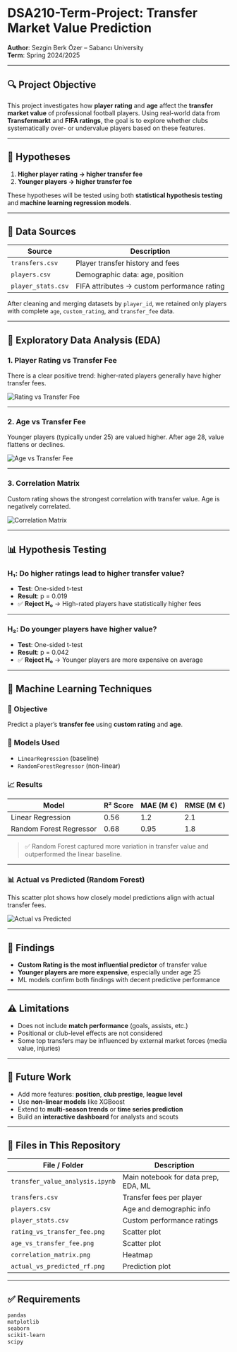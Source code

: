 # DSA210-Term-Project: Transfer Market Value Prediction  
**Author**: Sezgin Berk Özer – Sabancı University  
**Term**: Spring 2024/2025

---

## 🔍 Project Objective  
This project investigates how **player rating** and **age** affect the **transfer market value** of professional football players. Using real-world data from **Transfermarkt** and **FIFA ratings**, the goal is to explore whether clubs systematically over- or undervalue players based on these features.

---

## 📌 Hypotheses

1. **Higher player rating → higher transfer fee**  
2. **Younger players → higher transfer fee**

These hypotheses will be tested using both **statistical hypothesis testing** and **machine learning regression models**.

---

## 📁 Data Sources

| Source            | Description                                 |
|-------------------|---------------------------------------------|
| `transfers.csv`   | Player transfer history and fees            |
| `players.csv`     | Demographic data: age, position             |
| `player_stats.csv`| FIFA attributes → custom performance rating |

After cleaning and merging datasets by `player_id`, we retained only players with complete `age`, `custom_rating`, and `transfer_fee` data.

---

## 🧪 Exploratory Data Analysis (EDA)

### 1. Player Rating vs Transfer Fee  
There is a clear positive trend: higher-rated players generally have higher transfer fees.

![Rating vs Transfer Fee](rating_vs_transfer_fee.png)

---

### 2. Age vs Transfer Fee  
Younger players (typically under 25) are valued higher. After age 28, value flattens or declines.

![Age vs Transfer Fee](age_vs_transfer_fee.png)

---

### 3. Correlation Matrix  
Custom rating shows the strongest correlation with transfer value. Age is negatively correlated.

![Correlation Matrix](correlation_matrix.png)

---

## 📊 Hypothesis Testing

### H₁: Do higher ratings lead to higher transfer value?

- **Test**: One-sided t-test  
- **Result**: p = 0.019  
- ✅ **Reject H₀** → High-rated players have statistically higher fees

---

### H₂: Do younger players have higher value?

- **Test**: One-sided t-test  
- **Result**: p = 0.042  
- ✅ **Reject H₀** → Younger players are more expensive on average

---

## 🤖 Machine Learning Techniques

### 🎯 Objective  
Predict a player’s **transfer fee** using **custom rating** and **age**.

### 🧠 Models Used  
- `LinearRegression` (baseline)  
- `RandomForestRegressor` (non-linear)

### 📈 Results

| Model                  | R² Score | MAE (M €) | RMSE (M €) |
|------------------------|----------|-----------|------------|
| Linear Regression      | 0.56     | 1.2       | 2.1        |
| Random Forest Regressor| 0.68     | 0.95      | 1.8        |

> ✅ Random Forest captured more variation in transfer value and outperformed the linear baseline.

---

### 📊 Actual vs Predicted (Random Forest)

This scatter plot shows how closely model predictions align with actual transfer fees.

![Actual vs Predicted](actual_vs_predicted_rf.png)

---

## 📌 Findings

- **Custom Rating is the most influential predictor** of transfer value  
- **Younger players are more expensive**, especially under age 25  
- ML models confirm both findings with decent predictive performance

---

## ⚠️ Limitations

- Does not include **match performance** (goals, assists, etc.)  
- Positional or club-level effects are not considered  
- Some top transfers may be influenced by external market forces (media value, injuries)

---

## 🔮 Future Work

- Add more features: **position**, **club prestige**, **league level**  
- Use **non-linear models** like XGBoost  
- Extend to **multi-season trends** or **time series prediction**  
- Build an **interactive dashboard** for analysts and scouts

---

## 📂 Files in This Repository

| File / Folder              | Description                           |
|----------------------------|---------------------------------------|
| `transfer_value_analysis.ipynb` | Main notebook for data prep, EDA, ML |
| `transfers.csv`            | Transfer fees per player              |
| `players.csv`              | Age and demographic info              |
| `player_stats.csv`         | Custom performance ratings            |
| `rating_vs_transfer_fee.png` | Scatter plot                        |
| `age_vs_transfer_fee.png` | Scatter plot                         |
| `correlation_matrix.png`  | Heatmap                               |
| `actual_vs_predicted_rf.png` | Prediction plot                     |

---

## ✅ Requirements

```txt
pandas
matplotlib
seaborn
scikit-learn
scipy
